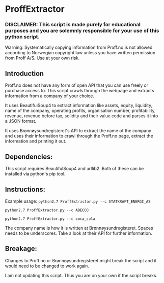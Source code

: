 # ProffExtractor

### DISCLAIMER: This script is made purely for educational purposes and you are solemnly responsible for your use of this python script.

Warning: Systematically copying information from Proff.no is not allowed according to Norwegian copyright law unless you have written permission from Proff A/S. Use at your own risk.

Introduction
------------

Proff.no does not have any form of open API that you can use freely or purchase access to. This script crawls through the webpage and extracts information from a company of your choice.

It uses BeautifulSoup4 to extract information like assets, equity, liquidity, name of the company, operating profits, organisation number, profitability, revenue, revenue before tax, solidity and their value code and parses it into a JSON format.

It uses Brønnøysundregisteret's API to extract the name of the company and uses their information to crawl through the Proff.no page, extract the information and printing it out.

Dependencies:
-------------

This script requires BeautifulSoup4 and urllib2. Both of these can be installed via python's pip tool.

Instructions:
-------------

Example usage:
`python2.7 ProffExtractor.py --c STATKRAFT_ENERGI_AS`

`python2.7 ProffExtractor.py --c ADECCO`

`python2.7 ProffExtractor.py --c coca_cola`

The company name is how it is written at Brønnøysundregisteret. Spaces needs to be underscores. Take a look at their API for further information.

Breakage:
------------

Changes to Proff.no or Brønnøysundregisteret might break the script and it would need to be changed to work again.

I am not updating this script. Thus you are on your own if the script breaks.
